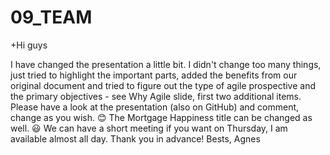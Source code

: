 # 09_TEAM
+Hi guys

I have changed the presentation a little bit. I didn't change too many things, just tried to highlight the important parts, added the benefits from our original document and tried to figure out the type of agile prospective and the primary objectives - see Why Agile slide, first two additional items.
Please have a look at the presentation (also on GitHub) and comment, change as you wish. 😊
The Mortgage Happiness title can be changed as well. 😃
We can have a short meeting if you want on Thursday, I am available almost all day.
Thank you in advance! 
Bests,
Agnes
